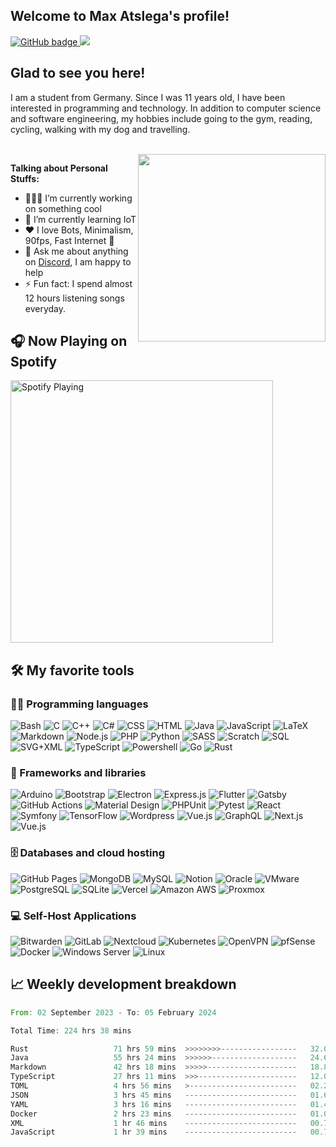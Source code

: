 
## Welcome to Max Atslega's profile!
<p>
  <a href="https://github.com/MaxAtslega?tab=followers">
    <img src="https://img.shields.io/github/followers/MaxAtslega?label=Followers&logo=GitHub&style=for-the-badge" alt="GitHub badge" />
  </a>
  <a href="https://discord.gg/uGNMa9y">
    <img src="https://img.shields.io/discord/738835148149358675?logo=discord&style=for-the-badge" />
  </a>
</p>

## Glad to see you here!
I am a student from Germany. Since I was 11 years old, I have been interested in programming and technology. In addition to computer science and software engineering, my hobbies include going to the gym, reading, cycling, walking with my dog and travelling.


<br>

<img align="right" width="300" src="https://media1.giphy.com/media/13HgwGsXF0aiGY/giphy.gif" />

**Talking about Personal Stuffs:**

- 👨🏻‍💻 I’m currently working on something cool
- 🚀 I’m currently learning IoT
- ❤ I love Bots, Minimalism, 90fps, Fast Internet 🥴
- 💬 Ask me about anything on [Discord](https://discord.gg/8nngawAbmN), I am happy to help
- ⚡ Fun fact: I spend almost 12 hours listening songs everyday.

## 🎧 Now Playing on Spotify

[<img src="https://spotify.atslega.dev/api/spotify" alt="Spotify Playing" width="420"/>](https://open.spotify.com/user/gxuh6amx0d27qr72kom5eqsm2)

## 🛠️ My favorite tools

### 👨‍💻 Programming languages

<p>
    <img alt="Bash" src="https://img.shields.io/badge/Bash-121011.svg?logo=gnu-bash&logoColor=white">
    <img alt="C" src="https://custom-icon-badges.herokuapp.com/badge/C-03599C.svg?logo=c-in-hexagon&logoColor=white">
    <img alt="C++" src="https://custom-icon-badges.herokuapp.com/badge/C++-9C033A.svg?logo=cpp2&logoColor=white">
    <img alt="C#" src="https://custom-icon-badges.herokuapp.com/badge/C%23-68217A.svg?logo=cs2&logoColor=white">
    <img alt="CSS" src="https://img.shields.io/badge/CSS-1572B6.svg?logo=css3&logoColor=white">
    <img alt="HTML" src="https://img.shields.io/badge/HTML-E34F26.svg?logo=html5&logoColor=white">
    <img alt="Java" src="https://img.shields.io/badge/Java-007396.svg?logo=java&logoColor=white">
    <img alt="JavaScript" src="https://img.shields.io/badge/JavaScript-F7DF1E.svg?logo=javascript&logoColor=black">
    <img alt="LaTeX" src="https://img.shields.io/badge/LaTeX-008080.svg?logo=LaTeX&logoColor=white">
    <img alt="Markdown" src="https://img.shields.io/badge/Markdown-000000.svg?logo=markdown&logoColor=white">
    <img alt="Node.js" src="https://img.shields.io/badge/Node.js-43853D.svg?logo=node.js&logoColor=white">
    <img alt="PHP" src="https://img.shields.io/badge/PHP-777BB4.svg?logo=php&logoColor=white">
    <img alt="Python" src="https://img.shields.io/badge/Python-14354C.svg?logo=python&logoColor=white">
    <img alt="SASS" src="https://img.shields.io/badge/Sass-hotpink.svg?logo=SASS&logoColor=white">
    <img alt="Scratch" src="https://img.shields.io/badge/Scratch-4D97FF.svg?logo=scratch&logoColor=white">
    <img alt="SQL" src="https://custom-icon-badges.herokuapp.com/badge/SQL-025E8C.svg?logo=database&logoColor=white">
    <img alt="SVG+XML" src="https://img.shields.io/badge/SVG%2BXML-e0982c.svg?logo=svg&logoColor=white">
    <img alt="TypeScript" src="https://img.shields.io/badge/TypeScript-007ACC.svg?logo=typescript&logoColor=white">
    <img alt="Powershell" src="https://img.shields.io/badge/PowerShell-5391FE.svg?logo=powershell&logoColor=white">
    <img alt="Go" src="https://img.shields.io/badge/Go-00ADD8.svg?logo=go&logoColor=white">
    <img alt="Rust" src="https://img.shields.io/badge/Rust-000000.svg?logo=rust&logoColor=white">
</p>

### 🧰 Frameworks and libraries

<p>
    <img alt="Arduino" src="https://img.shields.io/badge/-Arduino-00979D?logo=Arduino&logoColor=white">
    <img alt="Bootstrap" src="https://img.shields.io/badge/Bootstrap-7952B3.svg?logo=bootstrap&logoColor=white">
    <img alt="Electron" src="https://img.shields.io/badge/Electron-20232e.svg?logo=electron&logoColor=white">
    <img alt="Express.js" src="https://img.shields.io/badge/Express.js-404d59.svg?logo=express&logoColor=white">
    <img alt="Flutter" src="https://img.shields.io/badge/Flutter-02569B.svg?logo=flutter&logoColor=white">
    <img alt="Gatsby" src="https://img.shields.io/badge/Gatsby-663399?logo=Gatsby&logoColor=white">
    <img alt="GitHub Actions" src="https://img.shields.io/badge/GitHub%20Actions-2671E5.svg?logo=github%20actions&logoColor=white">
    <img alt="Material Design" src="https://img.shields.io/badge/Material%20Design-0081CB.svg?logo=material-design&logoColor=white">
    <img alt="PHPUnit" src="https://custom-icon-badges.herokuapp.com/badge/PHPUnit-366488.svg?logo=test-tube&logoColor=white">
    <img alt="Pytest" src="https://img.shields.io/badge/Pytest-0A9EDC.svg?logo=pytest&logoColor=white">
    <img alt="React" src="https://img.shields.io/badge/React-20232a.svg?logo=react&logoColor=%2361DAFB">
    <img alt="Symfony" src="https://img.shields.io/badge/Symfony-111111.svg?logo=symfony&logoColor=white">
    <img alt="TensorFlow" src="https://img.shields.io/badge/TensorFlow-FF6F00.svg?logo=TensorFlow&logoColor=white">
    <img alt="Wordpress" src="https://img.shields.io/badge/Wordpress-21759B?logo=wordpress&logoColor=white">
    <img alt="Vue.js" src="https://img.shields.io/badge/Vue.js-4FC08D?logo=vue.js&logoColor=white">
    <img alt="GraphQL" src="https://img.shields.io/badge/GraphQL-E10098?logo=GraphQL&logoColor=white">
    <img alt="Next.js" src="https://img.shields.io/badge/Next.js-000000?logo=Next.js&logoColor=white">
    <img alt="Vue.js" src="https://img.shields.io/badge/Angular-DD0031?logo=Angular&logoColor=white">
</p>

### 🗄️ Databases and cloud hosting

<p>
    <img alt="GitHub Pages" src="https://img.shields.io/badge/GitHub%20Pages-327FC7.svg?logo=github&logoColor=white">
    <img alt="MongoDB" src ="https://img.shields.io/badge/MongoDB-4ea94b.svg?logo=mongodb&logoColor=white">
    <img alt="MySQL" src="https://img.shields.io/badge/MySQL-00f.svg?logo=mysql&logoColor=white">
    <img alt="Notion" src="https://img.shields.io/badge/Notion-010101.svg?logo=notion&logoColor=white">
    <img alt="Oracle" src ="https://img.shields.io/badge/Oracle-F00000.svg?logo=oracle&logoColor=white">
    <img alt="VMware" src="https://img.shields.io/badge/VMware-607078.svg?logo=VMware&logoColor=white">    
    <img alt="PostgreSQL" src ="https://img.shields.io/badge/PostgreSQL-316192.svg?logo=postgresql&logoColor=white">
    <img alt="SQLite" src ="https://img.shields.io/badge/SQLite-07405e.svg?logo=sqlite&logoColor=white">
    <img alt="Vercel" src="https://img.shields.io/badge/Vercel-000000.svg?logo=vercel&logoColor=white">
    <img alt="Amazon AWS" src="https://img.shields.io/badge/Amazon AWS-232F3E.svg?logo=Amazon AWS&logoColor=white">
    <img alt="Proxmox" src="https://img.shields.io/badge/Proxmox-E57000.svg?logo=Proxmox&logoColor=white">
</p>

### 💻 Self-Host Applications

<p>
    <img alt="Bitwarden" src="https://img.shields.io/badge/-Bitwarden-175DDC?logo=bitwarden&logoColor=white">
    <img alt="GitLab" src="https://img.shields.io/badge/GitLab-FCA121.svg?logo=GitLab&logoColor=white">
    <img alt="Nextcloud" src="https://img.shields.io/badge/Nextcloud-0082C9.svg?logo=Nextcloud&logoColor=white">
    <img alt="Kubernetes" src="https://img.shields.io/badge/Kubernetes-326CE5.svg?logo=Kubernetes&logoColor=white">
    <img alt="OpenVPN" src="https://img.shields.io/badge/OpenVPN-EA7E20.svg?logo=OpenVPN&logoColor=white">
    <img alt="pfSense" src="https://img.shields.io/badge/pfSense-212121.svg?logo=pfSense&logoColor=white">
    <img alt="Docker" src="https://img.shields.io/badge/Docker-2496ED.svg?logo=Docker&logoColor=white">
    <img alt="Windows Server" src="https://img.shields.io/badge/Windows Server-0078D6.svg?logo=Windows&logoColor=white">
    <img alt="Linux" src="https://img.shields.io/badge/Linux Server-FCC624.svg?logo=Linux&logoColor=black">
</p>

## 📈 Weekly development breakdown
<p>
  <!--START_SECTION:waka-->

```rust
From: 02 September 2023 - To: 05 February 2024

Total Time: 224 hrs 38 mins

Rust                   71 hrs 59 mins  >>>>>>>>-----------------   32.02 %
Java                   55 hrs 24 mins  >>>>>>-------------------   24.64 %
Markdown               42 hrs 18 mins  >>>>>--------------------   18.82 %
TypeScript             27 hrs 11 mins  >>>----------------------   12.09 %
TOML                   4 hrs 56 mins   >------------------------   02.20 %
JSON                   3 hrs 45 mins   -------------------------   01.67 %
YAML                   3 hrs 16 mins   -------------------------   01.46 %
Docker                 2 hrs 23 mins   -------------------------   01.07 %
XML                    1 hr 46 mins    -------------------------   00.79 %
JavaScript             1 hr 39 mins    -------------------------   00.74 %
```

<!--END_SECTION:waka-->
</p>
